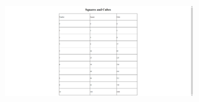 ![](https://github.com/Aamjit/WTA_lab_programs/blob/main/Program_2/Screenshot%202021-08-04%20000100.png)
